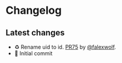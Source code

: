 # Changelog

## Latest changes

- :recycle: Rename uid to id. [PR75](https://github.com/laminlabs/nbproject/pull/75) by [@falexwolf](https://github.com/falexwolf).
- 🎉 Initial commit
